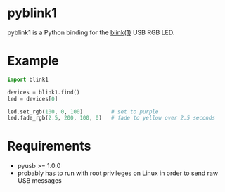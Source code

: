 pyblink1
========

pyblink1 is a Python binding for the
[blink(1)](http://blink1.thingm.com) USB RGB LED.

Example
=======
```python
import blink1

devices = blink1.find()
led = devices[0]

led.set_rgb(100, 0, 100)         # set to purple
led.fade_rgb(2.5, 200, 100, 0)   # fade to yellow over 2.5 seconds
```


Requirements
============
 - pyusb >= 1.0.0
 - probably has to run with root privileges on Linux in order to send raw USB messages